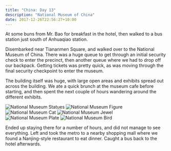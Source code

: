 ```yaml
---
title: "China: Day 13"
description: "National Museum of China"
date: 2017-12-26T22:56:27+10:00
---
```

At some buns from Mr. Bao for breakfast in the hotel, then walked to a bus station just south of Anhuaqiao station.

Disembarked near Tiananmen Square, and walked over to the National Museum of China. There was a huge queue to get through an initial security check to enter the precinct, then another queue where we had to drop off our backpack. Getting tickets was pretty quick, as was moving through the final security checkpoint to enter the museum.

The building itself was huge, with large open areas and exhibits spread out across the building. We ate a quick brunch at the museum cafe before starting, and then spent the next couple of hours wandering around the different exhibits.

![National Museum Statues](/images/museum-statues.jpg)
![National Museum Figure](/images/museum-figure.jpg)
![National Museum Cat](/images/museum-cat.jpg)
![National Museum Jewel](/images/museum-jewel.jpg)
![National Museum Plate](/images/museum-plate.jpg)
![National Museum Bird](/images/museum-bird.jpg)

Ended up staying there for a number of hours, and did not manage to see everything. Left and took the metro to a nearby shopping mall where we found a Nanjing-style restaurant to eat dinner. Caught a bus back to the hotel afterwards.
